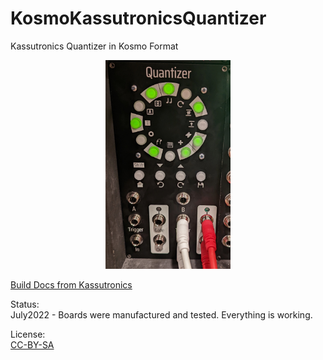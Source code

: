 # KosmoKassutronicsQuantizer
 Kassutronics Quantizer in Kosmo Format
 
<p align="center">
  <img src="KosmoQuantizer.jpg" width="200" title="QuantizerPanelGraphics">
</p>

[Build Docs from Kassutronics](https://github.com/kassu/kassutronics/blob/master/documentation/Quantizer/Quantizer_Build_Docs_1.1A.pdf)

Status:   
July2022 - Boards were manufactured and tested. Everything is working.


License:  
[CC-BY-SA](https://creativecommons.org/licenses/by-sa/3.0/) 
